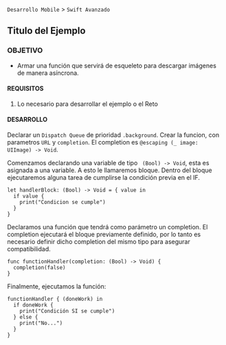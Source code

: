 `Desarrollo Mobile` > `Swift Avanzado`

## Titulo del Ejemplo

### OBJETIVO

- Armar una función que servirá de esqueleto para descargar imágenes de manera asíncrona.

#### REQUISITOS

1. Lo necesario para desarrollar el ejemplo o el Reto

#### DESARROLLO


Declarar un `Dispatch Queue` de prioridad `.background`.
Crear la funcion, con parametros `URL` y `completion`.
El completion es `@escaping (_ image: UIImage) -> Void`.

Comenzamos declarando una variable de tipo ` (Bool) -> Void`, esta es asignada a una variable. A esto le llamaremos bloque.
Dentro del bloque ejecutaremos alguna tarea de cumplirse la condición previa en el IF.

```
let handlerBlock: (Bool) -> Void = { value in
  if value {
    print("Condicion se cumple")
  }
}
```

Declaramos una función que tendrá como parámetro un completion. El completion ejecutará el bloque previamente definido, por lo tanto es necesario definir dicho completion del mismo tipo para asegurar compatibilidad.

```
func functionHandler(completion: (Bool) -> Void) {
  completion(false)
}
```

Finalmente, ejecutamos la función:

```
functionHandler { (doneWork) in
  if doneWork {
    print("Condición SI se cumple")
  } else {
    print("No...")
  }
}
```

